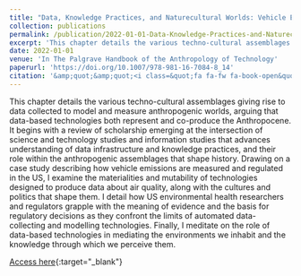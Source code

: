 ```yaml
---
title: "Data, Knowledge Practices, and Naturecultural Worlds: Vehicle Emissions in the Anthropocene"
collection: publications
permalink: /publication/2022-01-01-Data-Knowledge-Practices-and-Naturecultural-Worlds-Vehicle-Emissions-in-the-Anthropocene
excerpt: 'This chapter details the various techno-cultural assemblages giving rise to data collected to model and measure anthropogenic worlds, arguing that data-based technologies both represent and co-produce the Anthropocene. It begins with a review of scholarship emerging at the intersection of science an...'
date: 2022-01-01
venue: 'In The Palgrave Handbook of the Anthropology of Technology'
paperurl: 'https://doi.org/10.1007/978-981-16-7084-8_14'
citation: '&amp;quot;&amp;quot;<i class=&quot;fa fa-fw fa-book-open&quot; aria-hidden=&quot;true&quot;></i> Lindsay Poirier. 2022. &quot;Data, Knowledge Practices, and Naturecultural Worlds: Vehicle Emissions in the Anthropocene.&quot; <i>In The Palgrave Handbook of the Anthropology of Technology</i>, edited by  Maja Bruun,  Ayo Wahlberg,  Rachel Douglas-Jones,  Cathrine Hasse,  Klaus Hoeyer,  Dorthe Kristensen,  Brit Winthereik, 273--290. Springer.'
---
```

This chapter details the various techno-cultural assemblages giving rise to data collected to model and measure anthropogenic worlds, arguing that data-based technologies both represent and co-produce the Anthropocene. It begins with a review of scholarship emerging at the intersection of science and technology studies and information studies that advances understanding of data infrastructure and knowledge practices, and their role within the anthropogenic assemblages that shape history. Drawing on a case study describing how vehicle emissions are measured and regulated in the US, I examine the materialities and mutability of technologies designed to produce data about air quality, along with the cultures and politics that shape them. I detail how US environmental health researchers and regulators grapple with the meaning of evidence and the basis for regulatory decisions as they confront the limits of automated data-collecting and modelling technologies. Finally, I meditate on the role of data-based technologies in mediating the environments we inhabit and the knowledge through which we perceive them.

[Access here](https://doi.org/10.1007/978-981-16-7084-8_14){:target="_blank"}

